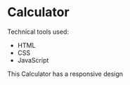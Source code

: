# Calculator 
Technical tools used:
* HTML
* CSS
* JavaScript

This Calculator has a responsive design
